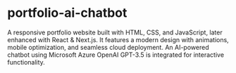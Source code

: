 # portfolio-ai-chatbot
A responsive portfolio website built with HTML, CSS, and JavaScript, later enhanced with React &amp; Next.js. It features a modern design with animations, mobile optimization, and seamless cloud deployment. An AI-powered chatbot using Microsoft Azure OpenAI GPT-3.5 is integrated for interactive functionality. 
